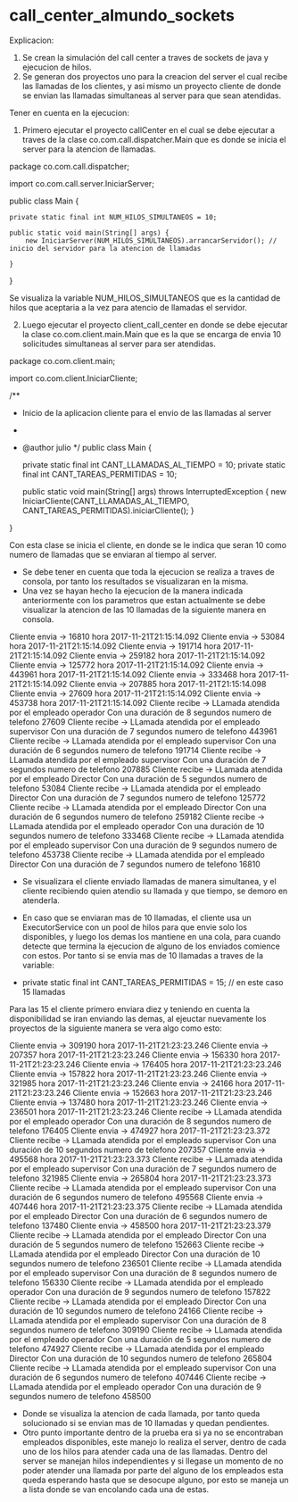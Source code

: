 # call_center_almundo_sockets

Explicacion: 

1. Se crean la simulación del call center a traves de sockets de java y ejecucion de hilos. 
2. Se generan dos proyectos uno para la creacion del server el cual recibe las llamadas de los clientes, y asi mismo un proyecto cliente 
de donde se envian las llamadas simultaneas al server para que sean atendidas.

 
	
Tener en cuenta en la ejecucion: 

1. Primero ejecutar el proyecto callCenter en el cual se debe ejecutar a traves de la clase co.com.call.dispatcher.Main que es donde se 
inicia el server para la atencion de llamadas. 

package co.com.call.dispatcher;

import co.com.call.server.IniciarServer;

public class Main {
    
    private static final int NUM_HILOS_SIMULTANEOS = 10;

    public static void main(String[] args) {
        new IniciarServer(NUM_HILOS_SIMULTANEOS).arrancarServidor(); // inicio del servidor para la atencion de llamadas

    }

}

Se visualiza la variable NUM_HILOS_SIMULTANEOS que es la cantidad de hilos que aceptaria a la vez para atencio de llamadas el servidor. 


2. Luego ejecutar el proyecto client_call_center en donde se debe ejecutar la clase co.com.client.main.Main que es la que se encarga de envia
10 solicitudes simultaneas al server para ser atendidas. 



package co.com.client.main;

import co.com.client.IniciarCliente;

/**
 * Inicio de la aplicacion cliente para el envio de las llamadas al server
 *
 * @author julio
 */
public class Main {
    
    private static final int CANT_LLAMADAS_AL_TIEMPO = 10;
    private static final int CANT_TAREAS_PERMITIDAS = 10;

    public static void main(String[] args) throws InterruptedException {
        new IniciarCliente(CANT_LLAMADAS_AL_TIEMPO, CANT_TAREAS_PERMITIDAS).iniciarCliente();
    }

}

Con esta clase se inicia el cliente, en donde se le indica que seran 10 como numero de llamadas que se enviaran al tiempo al server.


- Se debe tener en cuenta que toda la ejecucion se realiza a traves de consola, por tanto los resultados se visualizaran en la misma. 
- Una vez se hayan hecho la ejecucion de la manera indicada anteriormente con los parametros que estan actualmente se debe visualizar 
la atencion de las 10 llamadas de la siguiente manera en consola.


Cliente envia -> 16810 hora 2017-11-21T21:15:14.092
Cliente envia -> 53084 hora 2017-11-21T21:15:14.092
Cliente envia -> 191714 hora 2017-11-21T21:15:14.092
Cliente envia -> 259182 hora 2017-11-21T21:15:14.092
Cliente envia -> 125772 hora 2017-11-21T21:15:14.092
Cliente envia -> 443961 hora 2017-11-21T21:15:14.092
Cliente envia -> 333468 hora 2017-11-21T21:15:14.092
Cliente envia -> 207885 hora 2017-11-21T21:15:14.098
Cliente envia -> 27609 hora 2017-11-21T21:15:14.092
Cliente envia -> 453738 hora 2017-11-21T21:15:14.092
Cliente recibe -> LLamada atendida por el empleado operador Con una duración de 8 segundos numero de telefono 27609
Cliente recibe -> LLamada atendida por el empleado supervisor Con una duración de 7 segundos numero de telefono 443961
Cliente recibe -> LLamada atendida por el empleado supervisor Con una duración de 6 segundos numero de telefono 191714
Cliente recibe -> LLamada atendida por el empleado supervisor Con una duración de 7 segundos numero de telefono 207885
Cliente recibe -> LLamada atendida por el empleado Director Con una duración de 5 segundos numero de telefono 53084
Cliente recibe -> LLamada atendida por el empleado Director Con una duración de 7 segundos numero de telefono 125772
Cliente recibe -> LLamada atendida por el empleado Director Con una duración de 6 segundos numero de telefono 259182
Cliente recibe -> LLamada atendida por el empleado operador Con una duración de 10 segundos numero de telefono 333468
Cliente recibe -> LLamada atendida por el empleado supervisor Con una duración de 9 segundos numero de telefono 453738
Cliente recibe -> LLamada atendida por el empleado Director Con una duración de 7 segundos numero de telefono 16810


- Se visualizara el cliente enviado llamadas de manera simultanea, y el cliente recibiendo quien atendio su llamada y que tiempo, se demoro en atenderla. 


- En caso que se enviaran mas de 10 llamadas,  el cliente usa un ExecutorService con un pool de hilos para que envie solo los disponibles, 
y luego los demas los mantiene en una cola, para cuando detecte que termina la ejecucion de alguno de los enviados comience con estos. 
Por tanto si se envia mas de 10 llamadas a traves de la variable: 

- private static final int CANT_TAREAS_PERMITIDAS = 15; // en este caso 15 llamadas

Para las 15 el cliente primero enviara diez y teniendo en cuenta la disponibilidad se iran enviando las demas, al ejeuctar nuevamente los proyectos de la siguiente manera se vera algo como esto: 


Cliente envia -> 309190 hora 2017-11-21T21:23:23.246
Cliente envia -> 207357 hora 2017-11-21T21:23:23.246
Cliente envia -> 156330 hora 2017-11-21T21:23:23.246
Cliente envia -> 176405 hora 2017-11-21T21:23:23.246
Cliente envia -> 157822 hora 2017-11-21T21:23:23.246
Cliente envia -> 321985 hora 2017-11-21T21:23:23.246
Cliente envia -> 24166 hora 2017-11-21T21:23:23.246
Cliente envia -> 152663 hora 2017-11-21T21:23:23.246
Cliente envia -> 137480 hora 2017-11-21T21:23:23.246
Cliente envia -> 236501 hora 2017-11-21T21:23:23.246
Cliente recibe -> LLamada atendida por el empleado operador Con una duración de 8 segundos numero de telefono 176405
Cliente envia -> 474927 hora 2017-11-21T21:23:23.372
Cliente recibe -> LLamada atendida por el empleado supervisor Con una duración de 10 segundos numero de telefono 207357
Cliente envia -> 495568 hora 2017-11-21T21:23:23.373
Cliente recibe -> LLamada atendida por el empleado supervisor Con una duración de 7 segundos numero de telefono 321985
Cliente envia -> 265804 hora 2017-11-21T21:23:23.373
Cliente recibe -> LLamada atendida por el empleado supervisor Con una duración de 6 segundos numero de telefono 495568
Cliente envia -> 407446 hora 2017-11-21T21:23:23.375
Cliente recibe -> LLamada atendida por el empleado Director Con una duración de 6 segundos numero de telefono 137480
Cliente envia -> 458500 hora 2017-11-21T21:23:23.379
Cliente recibe -> LLamada atendida por el empleado Director Con una duración de 5 segundos numero de telefono 152663
Cliente recibe -> LLamada atendida por el empleado Director Con una duración de 10 segundos numero de telefono 236501
Cliente recibe -> LLamada atendida por el empleado supervisor Con una duración de 8 segundos numero de telefono 156330
Cliente recibe -> LLamada atendida por el empleado operador Con una duración de 9 segundos numero de telefono 157822
Cliente recibe -> LLamada atendida por el empleado Director Con una duración de 10 segundos numero de telefono 24166
Cliente recibe -> LLamada atendida por el empleado supervisor Con una duración de 8 segundos numero de telefono 309190
Cliente recibe -> LLamada atendida por el empleado operador Con una duración de 5 segundos numero de telefono 474927
Cliente recibe -> LLamada atendida por el empleado Director Con una duración de 10 segundos numero de telefono 265804
Cliente recibe -> LLamada atendida por el empleado supervisor Con una duración de 6 segundos numero de telefono 407446
Cliente recibe -> LLamada atendida por el empleado operador Con una duración de 9 segundos numero de telefono 458500


- Donde se visualiza la atencion de cada llamada, por tanto queda solucionado si se envian mas de 10 llamadas y quedan pendientes. 
- Otro punto importante dentro de la prueba era si ya no se encontraban empleados disponibles, este manejo lo realiza el server, dentro 
de cada uno de los hilos para atender cada una de las llamadas. Dentro del server se manejan hilos independientes y si llegase un momento 
de no poder atender una llamada por parte del alguno de los empleados esta queda esperando hasta que se desocupe alguno, por esto se maneja un a lista donde se van encolando cada una de estas. 







